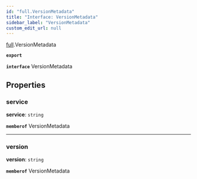 ```yaml
---
id: "full.VersionMetadata"
title: "Interface: VersionMetadata"
sidebar_label: "VersionMetadata"
custom_edit_url: null
---
```


[full](../namespaces/full.md).VersionMetadata

**`export`**

**`interface`** VersionMetadata

## Properties

### service

 **service**: `string`

**`memberof`** VersionMetadata

___

### version

 **version**: `string`

**`memberof`** VersionMetadata
